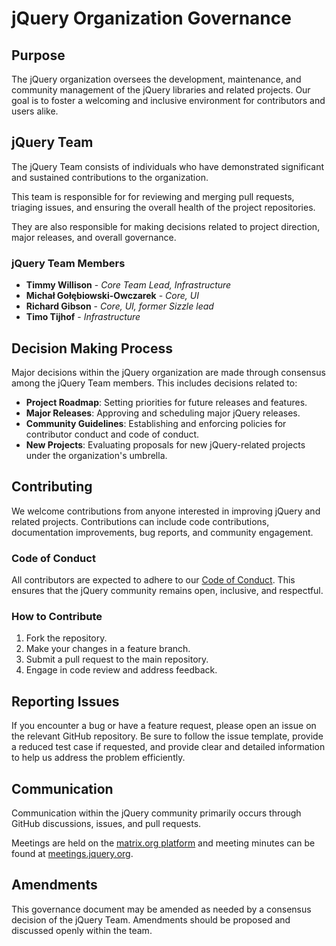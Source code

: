
jQuery Organization Governance
==============================

Purpose
-------

The jQuery organization oversees the development, maintenance, and community management of the jQuery libraries and related projects. Our goal is to foster a welcoming and inclusive environment for contributors and users alike.

jQuery Team
---------

The jQuery Team consists of individuals who have demonstrated significant and sustained contributions to the organization.

This team is responsible for for reviewing and merging pull requests, triaging issues, and ensuring the overall health of the project repositories.

They are also responsible for making decisions related to project direction, major releases, and overall governance.

### jQuery Team Members

*   **Timmy Willison** - _Core Team Lead, Infrastructure_
*   **Michał Gołębiowski-Owczarek** - _Core, UI_
*   **Richard Gibson** - _Core, UI, former Sizzle lead_
*   **Timo Tijhof** - _Infrastructure_

Decision Making Process
-----------------------

Major decisions within the jQuery organization are made through consensus among the jQuery Team members. This includes decisions related to:

*   **Project Roadmap**: Setting priorities for future releases and features.
*   **Major Releases**: Approving and scheduling major jQuery releases.
*   **Community Guidelines**: Establishing and enforcing policies for contributor conduct and code of conduct.
*   **New Projects**: Evaluating proposals for new jQuery-related projects under the organization's umbrella.

Contributing
------------

We welcome contributions from anyone interested in improving jQuery and related projects. Contributions can include code contributions, documentation improvements, bug reports, and community engagement.

### Code of Conduct

All contributors are expected to adhere to our [Code of Conduct](./CODE_OF_CONDUCT.md). This ensures that the jQuery community remains open, inclusive, and respectful.

### How to Contribute

1.  Fork the repository.
2.  Make your changes in a feature branch.
3.  Submit a pull request to the main repository.
4.  Engage in code review and address feedback.

Reporting Issues
----------------

If you encounter a bug or have a feature request, please open an issue on the relevant GitHub repository. Be sure to follow the issue template, provide a reduced test case if requested, and provide clear and detailed information to help us address the problem efficiently.

Communication
-------------

Communication within the jQuery community primarily occurs through GitHub discussions, issues, and pull requests.

Meetings are held on the [matrix.org platform](https://matrix.to/#/#jquery_meeting:gitter.im) and meeting minutes can be found at [meetings.jquery.org](https://meetings.jquery.org/category/core/).

Amendments
----------

This governance document may be amended as needed by a consensus decision of the jQuery Team. Amendments should be proposed and discussed openly within the team.
